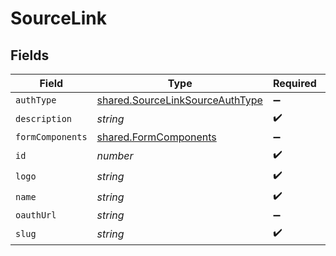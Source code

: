 # SourceLink


## Fields

| Field                                                                                     | Type                                                                                      | Required                                                                                  | Description                                                                               |
| ----------------------------------------------------------------------------------------- | ----------------------------------------------------------------------------------------- | ----------------------------------------------------------------------------------------- | ----------------------------------------------------------------------------------------- |
| `authType`                                                                                | [shared.SourceLinkSourceAuthType](../../../sdk/models/shared/sourcelinksourceauthtype.md) | :heavy_minus_sign:                                                                        | N/A                                                                                       |
| `description`                                                                             | *string*                                                                                  | :heavy_check_mark:                                                                        | N/A                                                                                       |
| `formComponents`                                                                          | [shared.FormComponents](../../../sdk/models/shared/formcomponents.md)                     | :heavy_minus_sign:                                                                        | N/A                                                                                       |
| `id`                                                                                      | *number*                                                                                  | :heavy_check_mark:                                                                        | N/A                                                                                       |
| `logo`                                                                                    | *string*                                                                                  | :heavy_check_mark:                                                                        | N/A                                                                                       |
| `name`                                                                                    | *string*                                                                                  | :heavy_check_mark:                                                                        | N/A                                                                                       |
| `oauthUrl`                                                                                | *string*                                                                                  | :heavy_minus_sign:                                                                        | N/A                                                                                       |
| `slug`                                                                                    | *string*                                                                                  | :heavy_check_mark:                                                                        | N/A                                                                                       |